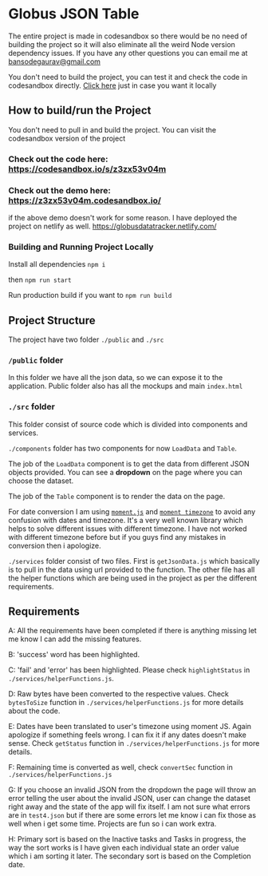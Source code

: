 # Globus JSON Table

The entire project is made in codesandbox so there would be no need of building the project so it will also eliminate all the weird Node version dependency issues. If you have any other questions you can email me at bansodegaurav@gmail.com

You don't need to build the project, you can test it and check the code in codesandbox directly.
[Click here](#building-and-running-project-locally) just in case you want it locally

## How to build/run the Project

You don't need to pull in and build the project. You can visit the codesandbox version of the project

### Check out the code here: https://codesandbox.io/s/z3zx53v04m

### Check out the demo here: https://z3zx53v04m.codesandbox.io/

if the above demo doesn't work for some reason. I have deployed the project on netlify as well.
https://globusdatatracker.netlify.com/

### Building and Running Project Locally

Install all dependencies `npm i`

then `npm run start`

Run production build if you want to `npm run build`

## Project Structure

The project have two folder `./public` and `./src`

### `/public` folder

In this folder we have all the json data, so we can expose it to the application. Public folder also has all the mockups and main `index.html`

### `./src` folder

This folder consist of source code which is divided into components and services.

`./components` folder has two components for now `LoadData` and `Table`.

The job of the `LoadData` component is to get the data from different JSON objects provided. You can see a **dropdown** on the page where you can choose the dataset.

The job of the `Table` component is to render the data on the page.

For date conversion I am using [`moment.js`](https://momentjs.com/) and [`moment timezone`](https://momentjs.com/timezone/) to avoid any confusion with dates and timezone. It's a very well known library which helps to solve different issues with different timezone. I have not worked with different timezone before but if you guys find any mistakes in conversion then i apologize.

`./services` folder consist of two files. First is `getJsonData.js` which basically is to pull in the data using url provided to the function. The other file has all the helper functions which are being used in the project as per the different requirements.

## Requirements

A: All the requirements have been completed if there is anything missing let me know I can add the missing features.

B: 'success' word has been highlighted.

C: 'fail' and 'error' has been highlighted. Please check `highlightStatus` in `./services/helperFunctions.js`.

D: Raw bytes have been converted to the respective values. Check `bytesToSize` function in `./services/helperFunctions.js` for more details about the code.

E: Dates have been translated to user's timezone using moment JS. Again apologize if something feels wrong. I can fix it if any dates doesn't make sense. Check `getStatus` function in `./services/helperFunctions.js` for more details.

F: Remaining time is converted as well, check `convertSec` function in `./services/helperFunctions.js`

G: If you choose an invalid JSON from the dropdown the page will throw an error telling the user about the invalid JSON, user can change the dataset right away and the state of the app will fix itself. I am not sure what errors are in `test4.json` but if there are some errors let me know i can fix those as well when i get some time. Projects are fun so i can work extra.

H: Primary sort is based on the Inactive tasks and Tasks in progress, the way the sort works is I have given each individual state an order value which i am sorting it later. The secondary sort is based on the Completion date.
